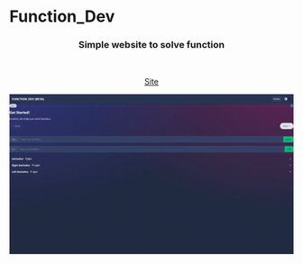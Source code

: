 # Function_Dev
<div style="text-align: center;">
   <h3> <b>Simple website to solve function</b></h3>
</div>

</br>
<div style="text-align: center;">
    <p><a href="https://www.example.com">Site</a>
</div>

<p align="center">
  <img src="static/fundevT.gif" />
</p>
